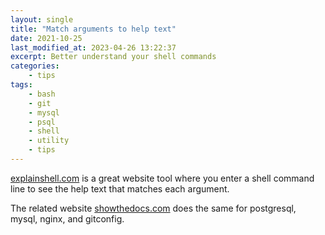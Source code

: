 ```yaml
---
layout: single
title: "Match arguments to help text"
date: 2021-10-25
last_modified_at: 2023-04-26 13:22:37
excerpt: Better understand your shell commands
categories:
    - tips
tags:
    - bash
    - git
    - mysql
    - psql
    - shell
    - utility
    - tips
---
```


[explainshell.com](https://explainshell.com) is a great website tool
where you enter a shell command line to see the help text that matches
each argument.

The related website [showthedocs.com](http://showthedocs.com) does the
same for postgresql, mysql, nginx, and gitconfig.
